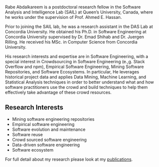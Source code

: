 <!--//# [I am currently on the job market!](https://rabeabdalkareem.github.io/publications/)-->

Rabe Abdalkareem is a postdoctoral research fellow in the Software Analysis and Intelligence Lab (SAIL) at Queen’s University, Canada, where he works under the supervision of Prof. Ahmed E. Hassan.

Prior to joining the SAIL lab, he was a research assistant in the DAS Lab at Concordia University. He obtained his Ph.D. in Software Engineering at Concordia University supervised by Dr. Emad Shihab and Dr. Juergen Rilling‎. He received his MSc. in Computer Science from Concordia University.

His research interests and expertise are in Software Engineering, with a special interest in Crowdsourcing in Software Engineering (e.,g. Stack Overflow and npm), Empirical Software Engineering, Mining Software Repositories, and Software Ecosystems. In particular, He leverages historical project data and applies Data Mining, Machine Learning, and Statistical Analysis techniques in order to better understand what and how software practitioners use the crowd and build techniques to help them effectively take advantage of these crowd resources.

## Research Interests
- Mining software engineering repositories
- Empirical software engineering
- Software evolution and maintenance
- Software reuse
- Crowd sourced software engineering
- Data-driven software engineering
- Software ecosystem

For full detail about my research please look at my [publications](https://rabeabdalkareem.github.io/publications/).
